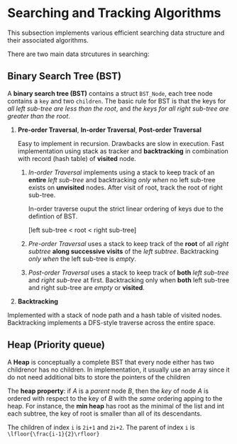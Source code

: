 # Searching and Tracking Algorithms

This subsection implements various efficient searching data structure and their associated algorithms.

There are two main data strcutures in searching: 

## Binary Search Tree (BST)

A __binary search tree (BST)__ contains a struct `BST_Node`, each tree node contains a `key` and two `children`. The basic rule for BST is that the keys for _all left sub-tree are less than the root_, and _the keys for all right sub-tree are greater than the root_. 

1. __Pre-order Traversal__, __In-order Traversal__, __Post-order Traversal__

   Easy to implement in recursion. Drawbacks are slow in execution. Fast implementation using stack as tracker and __backtracking__ in combination with record (hash table) of __visited__ node. 
   
   1. _In-order Traversal_ implements using a stack to keep track of an __entire__ _left sub-tree_ and backtracking _only when_ no left sub-tree exists on __unvisited__ nodes. After visit of root, track the root of right sub-tree. 

       In-order traverse ouput the strict linear ordering of keys due to the defintion of BST.  
 
       [left sub-tree < root < right sub-tree]

   2. _Pre-order Traversal_ uses a stack to keep track of the __root__ of all _right subtree_ __along successive visits__ of the _left subtree_. Backtracking _only when_ the left sub-tree is _empty_.  

   3. _Post-order Traversal_ uses a stack to keep track of __both__ _left sub-tree_ and _right sub-tree_ at first. Backtracking only when __both__ left sub-tree and right sub-tree are _empty_ or __visited__.  


2. __Backtracking__

Implemented with a stack of node path and a hash table of visited nodes. Backtracking implements a DFS-style traverse across the entire space. 


## Heap (Priority queue)

A __Heap__ is conceptually a complete BST that every node either has two childrenor has no children. In implementation, it usually use an array since it do not need additional bits to store the pointers of the children  

The __heap property__: if $A$ is a _parent_ node $B$, then the _key_ of node $A$ is ordered with respect to the key of $B$ with the _same_ ordering apping to the heap. For instance, the __min heap__ has root as the minimal of the list and int each subtree, the key of root is smaller than all of its descendants.  

The children of index `i` is `2i+1` and `2i+2`. The parent of index `i` is `
\lfloor{\frac{i-1}{2}\rfloor}`





